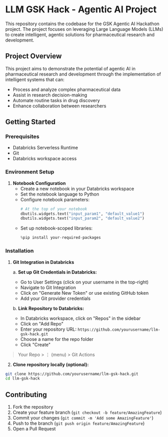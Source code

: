# LLM GSK Hack - Agentic AI Project

This repository contains the codebase for the GSK Agentic AI Hackathon project. The project focuses on leveraging Large Language Models (LLMs) to create intelligent, agentic solutions for pharmaceutical research and development.

## Project Overview

This project aims to demonstrate the potential of agentic AI in pharmaceutical research and development through the implementation of intelligent systems that can:
- Process and analyze complex pharmaceutical data
- Assist in research decision-making
- Automate routine tasks in drug discovery
- Enhance collaboration between researchers

## Getting Started

### Prerequisites

- Databricks Serverless Runtime
- Git
- Databricks workspace access

### Environment Setup

1. **Notebook Configuration**
   - Create a new notebook in your Databricks workspace
   - Set the notebook language to Python
   - Configure notebook parameters:
     ```python
     # At the top of your notebook
     dbutils.widgets.text("input_param1", "default_value1")
     dbutils.widgets.text("input_param2", "default_value2")
     ```
   - Set up notebook-scoped libraries:
     ```python
     %pip install your-required-packages
     ```

### Installation

1. **Git Integration in Databricks**
   
   a. **Set up Git Credentials in Databricks:**
   - Go to User Settings (click on your username in the top-right)
   - Navigate to Git Integration
   - Click on "Generate New Token" or use existing GitHub token
   - Add your Git provider credentials

   b. **Link Repository to Databricks:**
   - In Databricks workspace, click on "Repos" in the sidebar
   - Click on "Add Repo"
   - Enter your repository URL: `https://github.com/yourusername/llm-gsk-hack.git`
   - Choose a name for the repo folder
   - Click "Create"
> Your Repo > ⋮ (menu) > Git Actions

2. **Clone repository locally (optional):**
```bash
git clone https://github.com/yourusername/llm-gsk-hack.git
cd llm-gsk-hack
```

## Contributing

1. Fork the repository
2. Create your feature branch (`git checkout -b feature/AmazingFeature`)
3. Commit your changes (`git commit -m 'Add some AmazingFeature'`)
4. Push to the branch (`git push origin feature/AmazingFeature`)
5. Open a Pull Request